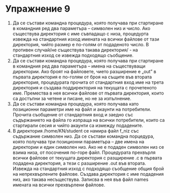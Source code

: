 # Упражнение 9

1.	Да се състави командна процедура, която получава при стартиране в командния ред два параметъра – символен низ и число. Ако съществува директория с име съвпадащо с низа, процедурта извежда на стандартния изход имената на всички файлове от тази директория, чийто  размер е по-голям от подаденото число. В противен случай/не съществува такава директория/ - на стандартния изход се извежда подходящо съобщение.
2.	Да се състави командна процедура, която получава при стартиране в командния ред два параметъра – имена на съществуващи директории. Ако броят на файловете, чието разширение е „out” в първата директория е по-голям от броя на същите във втората директория, процедурата прочита от стандартния вход име на трета директория и създава поддиректория на текущата с прочетеното име. Премества в нея всички файлове от първата директория, които са достъпни за четене и писане, но не за изпълнение.
3.	Да се състави командна процедура, която получава като позиционни параметри име на файл и акаунти на потребители. Прочита съобщение от стандартния вход и заедно със съдържанието на файла го изпраща на всички потребители, които са стартирали сесия и чийто акаунти са измежду подадените.
4. В директория /home/KN/student се намира файл f_niz със съдържание символен низ.  Да се състави командна порцедура, която получава три позиционни параметъра – две имена на директории и един символен низ. Ако не е подаден символен низ се взима низа, от посочения по-горе файл. Процедурата прехвърля всички файлове от текущата директория с разщирение .с в първата подадена директория, а тези с разширение .out  във втората. Извежда на стандартния изход с подходящо съобщение общия брой на непрехвърлените  файлове. Създава директория с име подадения низ, ако такава несъществува. Записва в нея във файл names имената на всички прехвърлени файлове.
